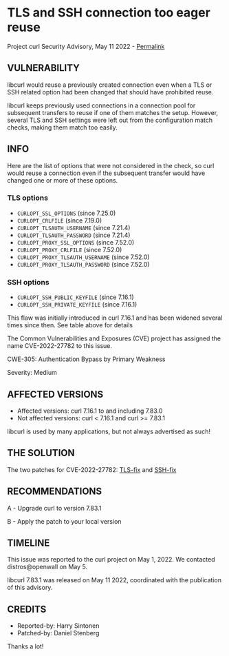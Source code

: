TLS and SSH connection too eager reuse
======================================

Project curl Security Advisory, May 11 2022 -
[Permalink](https://curl.se/docs/CVE-2022-27782.html)

VULNERABILITY
-------------

libcurl would reuse a previously created connection even when a TLS or SSH
related option had been changed that should have prohibited reuse.

libcurl keeps previously used connections in a connection pool for subsequent
transfers to reuse if one of them matches the setup. However, several TLS and
SSH settings were left out from the configuration match checks, making them
match too easily.

INFO
----

Here are the list of options that were not considered in the check, so curl
would reuse a connection even if the subsequent transfer would have changed
one or more of these options.

### TLS options

- `CURLOPT_SSL_OPTIONS` (since 7.25.0)
- `CURLOPT_CRLFILE` (since 7.19.0)
- `CURLOPT_TLSAUTH_USERNAME` (since 7.21.4)
- `CURLOPT_TLSAUTH_PASSWORD` (since 7.21.4)
- `CURLOPT_PROXY_SSL_OPTIONS` (since 7.52.0)
- `CURLOPT_PROXY_CRLFILE` (since 7.52.0)
- `CURLOPT_PROXY_TLSAUTH_USERNAME` (since 7.52.0)
- `CURLOPT_PROXY_TLSAUTH_PASSWORD` (since 7.52.0)

### SSH options

- `CURLOPT_SSH_PUBLIC_KEYFILE` (since 7.16.1)
- `CURLOPT_SSH_PRIVATE_KEYFILE` (since 7.16.1)

This flaw was initially introduced in curl 7.16.1 and has been widened several
times since then. See table above for details

The Common Vulnerabilities and Exposures (CVE) project has assigned the name
CVE-2022-27782 to this issue.

CWE-305: Authentication Bypass by Primary Weakness

Severity: Medium

AFFECTED VERSIONS
-----------------

- Affected versions: curl 7.16.1 to and including 7.83.0
- Not affected versions: curl < 7.16.1 and curl >= 7.83.1

libcurl is used by many applications, but not always advertised as such!

THE SOLUTION
------------

The two patches for CVE-2022-27782: [TLS-fix](https://github.com/curl/curl/commit/f18af4f874) and [SSH-fix](https://github.com/curl/curl/commit/1645e9b44505abd5cbaf65da5282c3f33b5924a5)

RECOMMENDATIONS
--------------

 A - Upgrade curl to version 7.83.1

 B - Apply the patch to your local version
 
TIMELINE
--------

This issue was reported to the curl project on May 1, 2022. We contacted
distros@openwall on May 5.

libcurl 7.83.1 was released on May 11 2022, coordinated with the publication
of this advisory.

CREDITS
-------

- Reported-by: Harry Sintonen
- Patched-by: Daniel Stenberg

Thanks a lot!
